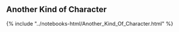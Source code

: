 Another Kind of Character
------------------------------

{% include "../notebooks-html/Another_Kind_Of_Character.html" %}
